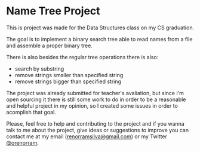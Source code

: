 # Name Tree Project

This is project was made for the Data Structures class on my CS graduation.

The goal is to implement a binary search tree able to read names from a file and assemble a proper binary tree.

There is also besides the regular tree operations there is also:
- search by substring
- remove strings smaller than specified string
- remove strings bigger than specified string

The project was already submitted for teacher's avaliation, but since i'm open sourcing it there is still some work to do
in order to be a reasonable and helpful project in my opinion, so I created some issues in order to acomplish that goal.

Please, feel free to help and contributing to the project and if you wanna talk to me about the project, give ideas or suggestions to improve you can
contact me at my email (renorramsilva@gmail.com) or my Twitter [@orenorram](https://twitter.com/orenorram).
